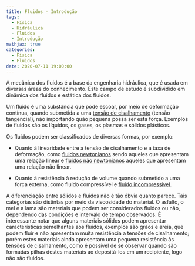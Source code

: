 ```yaml
---
title: Fluidos - Introdução
tags:
  - Física
  - Hidráulica
  - Fluidos
  - Introdução
mathjax: true
categories:
  - Física
  - Fluidos
date: 2020-07-11 19:00:00
---
```


A mecânica dos fluidos é a base da engenharia hidráulica, que é usada em diversas áreas do conhecimento. Este campo de estudo é subdividido em dinâmica dos fluidos e estática dos fluidos.

<!-- block -->
Um fluido é uma substância que pode escoar, por meio de deformação contínua, quando submetida  a uma [tensão de cisalhamento][1] (tensão tangencial), não importando quão pequena possa ser esta força.  Exemplos de fluidos são os líquidos, os gases, os plasmas e sólidos plásticos. 
<!-- block -->

Os fluidos podem ser classificados de diversas formas, por exemplo:

* Quanto à linearidade entre a tensão de cisalhamento e a taxa de deformação, como [fluidos newtonianos][2] sendo aqueles que apresentam uma relação linear e [fluidos não newtonianos][4] aqueles que apresentam uma relação não linear.

* Quanto à resistência à redução de volume quando submetido a uma força externa, como fluido compressível e [fluido incompressível][4].

A diferenciação entre sólidos e fluidos não é tão óbvia quanto parece. Tais categorias são distintas por meio da viscosidade do material. O asfalto, o mel e a lama são materiais que podem ser considerados fluidos ou não, dependendo das condições e intervalo de tempo observados. É interessante notar que alguns materiais sólidos podem apresentar características semelhantes aos fluidos, exemplos são grãos e areia, que podem fluir e não apresentam muita resistência a tensões de cisalhamento; porém estes materiais ainda apresentam uma pequena resistência às tensões de cisalhamento, como é possível de se observar quando são formadas pilhas destes materiais ao depositá-los em um recipiente, logo não são fluidos.

[1]: https://pt.wikipedia.org/wiki/Tens%C3%A3o_de_cisalhamento
[2]: https://pt.wikipedia.org/wiki/Fluido_newtoniano
[3]: https://pt.wikipedia.org/wiki/Fluido_n%C3%A3o_newtoniano
[4]: https://pt.wikipedia.org/wiki/Fluido_incompress%C3%ADvel